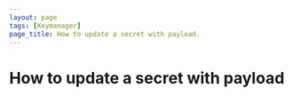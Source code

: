 ```yaml
---
layout: page
tags: [Keymanager]
page_title: How to update a secret with payload.
---
```


# How to update a secret with payload
